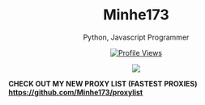 <h1 align="center">Minhe173</h1>
<p align="center">Python, Javascript Programmer</p>
<a href="https://github.com/Minhe173">
  <p align="center">
    <img src="https://komarev.com/ghpvc/?username=Minhe173" alt="Profile Views">
  </p>
</a>

<p align="center">
  <img src="https://github-readme-stats.vercel.app/api/?username=8ua&title_color=4F8CC9&text_color=9f9f9f&show_icons=true&bg_color=00000000&hide_border=true&icon_color=4F8CC9&hide_title=true&count_private=true" />
</p>

**CHECK OUT MY NEW PROXY LIST (FASTEST PROXIES) https://github.com/Minhe173/proxylist**
